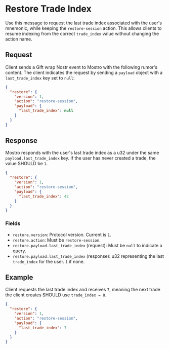 # Restore Trade Index

Use this message to request the last trade index associated with the user's mnemonic, while keeping the `restore-session` action. This allows clients to resume indexing from the correct `trade_index` value without changing the action name.

## Request

Client sends a Gift wrap Nostr event to Mostro with the following rumor's content. The client indicates the request by sending a `payload` object with a `last_trade_index` key set to `null`:

```json
{
  "restore": {
    "version": 1,
    "action": "restore-session",
    "payload": {
      "last_trade_index": null
    }
  }
}
```

## Response

Mostro responds with the user's last trade index as a u32 under the same `payload.last_trade_index` key. If the user has never created a trade, the value SHOULD be `1`.

```json
{
  "restore": {
    "version": 1,
    "action": "restore-session",
    "payload": {
      "last_trade_index": 42
    }
  }
}
```

### Fields

* `restore.version`: Protocol version. Current is `1`.
* `restore.action`: Must be `restore-session`.
* `restore.payload.last_trade_index` (request): Must be `null` to indicate a query.
* `restore.payload.last_trade_index` (response): u32 representing the last `trade_index` for the user. `1` if none.

## Example

Client requests the last trade index and receives `7`, meaning the next trade the client creates SHOULD use `trade_index = 8`.

```json
{
  "restore": {
    "version": 1,
    "action": "restore-session",
    "payload": {
      "last_trade_index": 7
    }
  }
}
```
